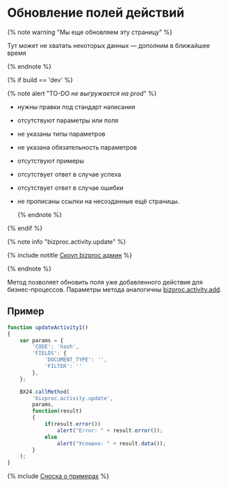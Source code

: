 # Обновление полей действий

{% note warning "Мы еще обновляем эту страницу" %}

Тут может не хватать некоторых данных — дополним в ближайшее время

{% endnote %}

{% if build == 'dev' %}

{% note alert "TO-DO _не выгружается на prod_" %}

- нужны правки под стандарт написания
- отсутствуют параметры или поля
- не указаны типы параметров
- не указана обязательность параметров
- отсутствуют примеры
- отсутствует ответ в случае успеха
- отсутствует ответ в случае ошибки
- не прописаны ссылки на несозданные ещё страницы.
  
  {% endnote %}

{% endif %}

{% note info "bizproc.activity.update" %}

{% include notitle [Скоуп bizproc админ](../_includes/scope-bizproc-admin.md) %}

{% endnote %}

Метод позволяет обновить поля уже добавленного действия для бизнес-процессов. Параметры метода аналогичны [bizproc.activity.add](./bizproc-activity-add.md).

## Пример

```javascript
function updateActivity1()
{
    var params = {
        'CODE': 'hash',
        'FIELDS': {
            'DOCUMENT_TYPE': '',
            'FILTER': ''
        },
    };

    BX24.callMethod(
        'bizproc.activity.update',
        params,
        function(result)
        {
            if(result.error())
                alert("Error: " + result.error());
            else
                alert("Успешно: " + result.data());
        }
    );
}
```

{% include [Сноска о примерах](../../../_includes/examples.md) %}
